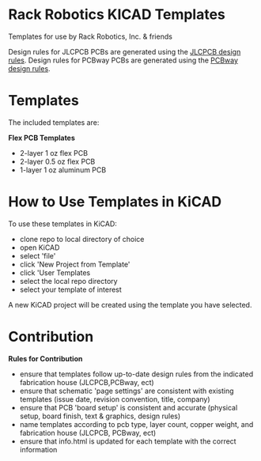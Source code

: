 # Rack Robotics KICAD Templates
Templates for use by Rack Robotics, Inc. & friends

Design rules for JLCPCB PCBs are generated using the [JLCPCB design rules](https://jlcpcb.com/capabilities/pcb-capabilities). 
Design rules for PCBway PCBs are generated using the [PCBway design rules](https://www.pcbway.com/capabilities.html).

# Templates 
The included templates are: 

**Flex PCB Templates** 
- 2-layer 1 oz flex PCB 
- 2-layer 0.5 oz flex PCB
- 1-layer 1 oz aluminum PCB

# How to Use Templates in KiCAD 

To use these templates in KiCAD: 

- clone repo to local directory of choice 
- open KiCAD 
- select 'file' 
- click 'New Project from Template' 
- click 'User Templates
- select the local repo directory
- select your template of interest

A new KiCAD project will be created using the template you have selected. 

# Contribution 

**Rules for Contribution** 
 - ensure that templates follow up-to-date design rules from the indicated fabrication house (JLCPCB,PCBway, ect)
 - ensure that schematic 'page settings' are consistent with existing templates (issue date, revision convention, title, company)
 - ensure that PCB 'board setup' is consistent and accurate (physical setup, board finish, text & graphics, design rules)
 - name templates according to pcb type, layer count, copper weight, and fabrication house (JLCPCB, PCBway, ect)
 - ensure that info.html is updated for each template with the correct information
